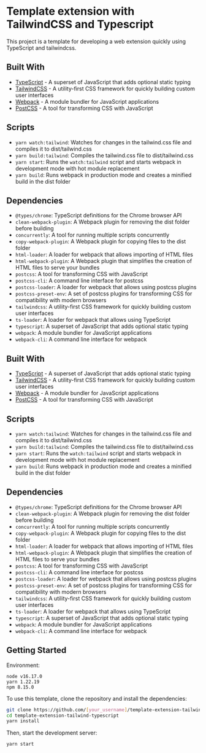 # Template extension with TailwindCSS and Typescript

This project is a template for developing a web extension quickly using TypeScript and tailwindcss.

## Built With
- [TypeScript](https://www.typescriptlang.org/) - A superset of JavaScript that adds optional static typing
- [TailwindCSS](https://tailwindcss.com/) - A utility-first CSS framework for quickly building custom user interfaces
- [Webpack](https://webpack.js.org/) - A module bundler for JavaScript applications
- [PostCSS](https://postcss.org/) - A tool for transforming CSS with JavaScript

## Scripts

- `yarn watch:tailwind`: Watches for changes in the tailwind.css file and compiles it to dist/tailwind.css
- `yarn build:tailwind`: Compiles the tailwind.css file to dist/tailwind.css
- `yarn start`: Runs the `watch:tailwind` script and starts webpack in development mode with hot module replacement
- `yarn build`: Runs webpack in production mode and creates a minified build in the dist folder

## Dependencies

- `@types/chrome`: TypeScript definitions for the Chrome browser API
- `clean-webpack-plugin`: A Webpack plugin for removing the dist folder before building
- `concurrently`: A tool for running multiple scripts concurrently
- `copy-webpack-plugin`: A Webpack plugin for copying files to the dist folder
- `html-loader`: A loader for webpack that allows importing of HTML files
- `html-webpack-plugin`: A Webpack plugin that simplifies the creation of HTML files to serve your bundles
- `postcss`: A tool for transforming CSS with JavaScript
- `postcss-cli`: A command line interface for postcss
- `postcss-loader`: A loader for webpack that allows using postcss plugins
- `postcss-preset-env`: A set of postcss plugins for transforming CSS for compatibility with modern browsers
- `tailwindcss`: A utility-first CSS framework for quickly building custom user interfaces
- `ts-loader`: A loader for webpack that allows using TypeScript
- `typescript`: A superset of JavaScript that adds optional static typing
- `webpack`: A module bundler for JavaScript applications
- `webpack-cli`: A command line interface for webpack




## Built With
- [TypeScript](https://www.typescriptlang.org/) - A superset of JavaScript that adds optional static typing
- [TailwindCSS](https://tailwindcss.com/) - A utility-first CSS framework for quickly building custom user interfaces
- [Webpack](https://webpack.js.org/) - A module bundler for JavaScript applications
- [PostCSS](https://postcss.org/) - A tool for transforming CSS with JavaScript

## Scripts

- `yarn watch:tailwind`: Watches for changes in the tailwind.css file and compiles it to dist/tailwind.css
- `yarn build:tailwind`: Compiles the tailwind.css file to dist/tailwind.css
- `yarn start`: Runs the `watch:tailwind` script and starts webpack in development mode with hot module replacement
- `yarn build`: Runs webpack in production mode and creates a minified build in the dist folder

## Dependencies

- `@types/chrome`: TypeScript definitions for the Chrome browser API
- `clean-webpack-plugin`: A Webpack plugin for removing the dist folder before building
- `concurrently`: A tool for running multiple scripts concurrently
- `copy-webpack-plugin`: A Webpack plugin for copying files to the dist folder
- `html-loader`: A loader for webpack that allows importing of HTML files
- `html-webpack-plugin`: A Webpack plugin that simplifies the creation of HTML files to serve your bundles
- `postcss`: A tool for transforming CSS with JavaScript
- `postcss-cli`: A command line interface for postcss
- `postcss-loader`: A loader for webpack that allows using postcss plugins
- `postcss-preset-env`: A set of postcss plugins for transforming CSS for compatibility with modern browsers
- `tailwindcss`: A utility-first CSS framework for quickly building custom user interfaces
- `ts-loader`: A loader for webpack that allows using TypeScript
- `typescript`: A superset of JavaScript that adds optional static typing
- `webpack`: A module bundler for JavaScript applications
- `webpack-cli`: A command line interface for webpack

## Getting Started
Environment:
```
node v16.17.0
yarn 1.22.19
npm 8.15.0
```
To use this template, clone the repository and install the dependencies:

```bash
git clone https://github.com/[your_username]/template-extension-tailwind-typescript.git
cd template-extension-tailwind-typescript
yarn install
```
Then, start the development server:
```bash
yarn start
```
